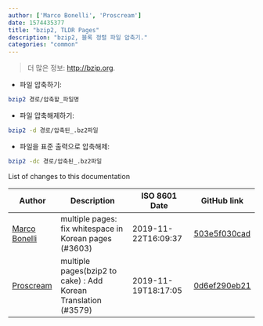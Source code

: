 ```yaml
---
author: ['Marco Bonelli', 'Proscream']
date: 1574435377
title: "bzip2, TLDR Pages"
description: "bzip2, 블록 정렬 파일 압축기."
categories: "common"
---
```

> 더 많은 정보: <http://bzip.org>.

- 파일 압축하기:

```bash
bzip2 경로/압축할_파일명
```

- 파일 압축해제하기:

```bash
bzip2 -d 경로/압축된_.bz2파일
```

- 파일을 표준 출력으로 압축해제:

```bash
bzip2 -dc 경로/압축된_.bz2파일
```
List of changes to this documentation


Author | Description | ISO 8601 Date | GitHub link
------|-----|-----|-----
[Marco Bonelli](mailto:mebeim@users.noreply.github.com) | multiple pages: fix whitespace in Korean pages (#3603) | 2019-11-22T16:09:37 | [503e5f030cad](https://github.com/tldr-pages/tldr/commit/503e5f030cada020dd32b7d2bef431e2e8b5b2d8)
[Proscream](mailto:proscream@naver.com) | multiple pages(bzip2 to cake) : Add Korean Translation (#3579) | 2019-11-19T18:17:05 | [0d6ef290eb21](https://github.com/tldr-pages/tldr/commit/0d6ef290eb21a44bf9d8275802396b9fae12acd8)

